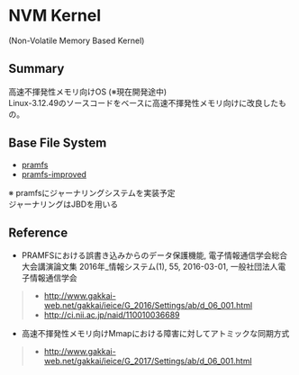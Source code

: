 # NVM Kernel   
(Non-Volatile Memory Based Kernel)   


## Summary   
高速不揮発性メモリ向けOS (※現在開発途中)   
Linux-3.12.49のソースコードをベースに高速不揮発性メモリ向けに改良したもの。   


## Base File System   
- [pramfs](http://pramfs.sourceforge.net)   
- [pramfs-improved](https://github.com/kohga/pramfs-improved)   

※ pramfsにジャーナリングシステムを実装予定   
ジャーナリングはJBDを用いる   


## Reference  
- PRAMFSにおける誤書き込みからのデータ保護機能, 電子情報通信学会総合大会講演論文集 2016年_情報システム(1), 55, 2016-03-01, 一般社団法人電子情報通信学会   
>- <http://www.gakkai-web.net/gakkai/ieice/G_2016/Settings/ab/d_06_001.html>   
>- <http://ci.nii.ac.jp/naid/110010036689>   

- 高速不揮発性メモリ向けMmapにおける障害に対してアトミックな同期方式   
>- <http://www.gakkai-web.net/gakkai/ieice/G_2017/Settings/ab/d_06_001.html>   
